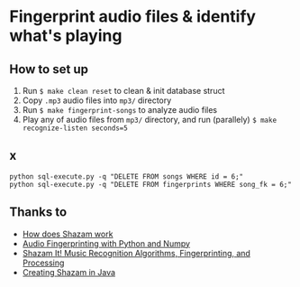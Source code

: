 # Fingerprint audio files & identify what's playing

## How to set up 

1. Run `$ make clean reset` to clean & init database struct
1. Copy `.mp3` audio files into `mp3/` directory
1. Run `$ make fingerprint-songs` to analyze audio files
1. Play any of audio files from `mp3/` directory, and run (parallely) `$ make recognize-listen seconds=5`

## x
```
python sql-execute.py -q "DELETE FROM songs WHERE id = 6;"
python sql-execute.py -q "DELETE FROM fingerprints WHERE song_fk = 6;"
```

## Thanks to
- [How does Shazam work](http://coding-geek.com/how-shazam-works/)
- [Audio Fingerprinting with Python and Numpy](http://willdrevo.com/fingerprinting-and-audio-recognition-with-python/)
- [Shazam It! Music Recognition Algorithms, Fingerprinting, and Processing](https://www.toptal.com/algorithms/shazam-it-music-processing-fingerprinting-and-recognition)
- [Creating Shazam in Java](http://royvanrijn.com/blog/2010/06/creating-shazam-in-java/)